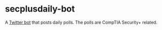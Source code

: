 # secplusdaily-bot
A [Twitter bot](https://twitter.com/secplusdaily) that posts daily polls. The polls are CompTIA Security+ related.
